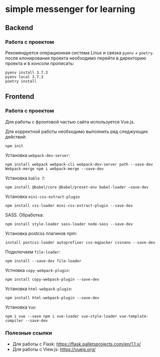 #  simple messenger for learning

## Backend

### Работа с проектом

Рекомендуется операционная система Linux и связка `pyenv` + `poetry`.
после клонирования проекта необходимо перейти в директорию проекта и в консоли прописать:
```
pyenv install 3.7.3
pyenv local 3.7.3
poetry install
``` 

## Frontend

### Работа с проектом
Для работы с фронтовой частью сайта используется Vue.js.

Для корректной работы необходимо выполнить ряд следжующих действий:
```
npm init
```
Установка `webpack-dev-server`: 
```
npm install webpack webpack-cli webpack-dev-server path --save-dev
Webpack-merge npm i webpack-merge --save-dev
```
Установка `bable 7`:
```
npm install @babel/core @babel/preset-env babel-loader —save-dev
```
Установка `mini-css-extract-plugin`
```
npm install css-loader mini-css-extract-plugin --save-dev
```
SASS. Обработка:
```
npm install style-loader sass-loader node-sass --save-dev
```
Установка postcss плагинов npm:
```
install postcss-loader autoprefixer css-mqpacker cssnano --save-dev
```
Подключаем `file-loader`:
```
npm install --save-dev file-loader
```
Устновка `copy-webpack-plugin`:
```
npm install copy-webpack-plugin --save-dev
```
Установка `html-webpack-plugin`:
```
npm install html-webpack-plugin --save-dev
```
Установка `Vue`:
```
npm i vue --save npm i vue-loader vue-style-loader vue-template-compiler --save-dev
```

### Полезные ссылки
- Для работы с Flask: https://flask.palletsprojects.com/en/1.1.x/
- Для работы с View.js: https://vuejs.org/